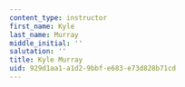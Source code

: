 ```yaml
---
content_type: instructor
first_name: Kyle
last_name: Murray
middle_initial: ''
salutation: ''
title: Kyle Murray
uid: 929d1aa1-a1d2-9bbf-e683-e73d828b71cd
---
```


